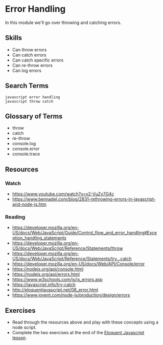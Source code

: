 # Error Handling

In this module we'll go over throwing and catching errors.


## Skills

- Can throw errors
- Can catch errors
- Can catch specific errors
- Can re-throw errors
- Can log errors

## Search Terms

```
javascript error handling
javascript throw catch
```

## Glossary of Terms

- throw
- catch
- re-throw
- console.log
- console.error
- console.trace

## Resources

### Watch

- https://www.youtube.com/watch?v=v2-VuZy7G4c
- https://www.bennadel.com/blog/2831-rethrowing-errors-in-javascript-and-node-js.htm

### Reading

- https://developer.mozilla.org/en-US/docs/Web/JavaScript/Guide/Control_flow_and_error_handling#Exception_handling_statements
- https://developer.mozilla.org/en-US/docs/Web/JavaScript/Reference/Statements/throw
- https://developer.mozilla.org/en-US/docs/Web/JavaScript/Reference/Statements/try...catch
- https://developer.mozilla.org/en-US/docs/Web/API/Console/error
- https://nodejs.org/api/console.html
- https://nodejs.org/api/errors.html
- https://www.w3schools.com/js/js_errors.asp
- https://javascript.info/try-catch
- http://eloquentjavascript.net/08_error.html
- https://www.joyent.com/node-js/production/design/errors

## Exercises

- Read through the resources above and play with these concepts using a node
script.
- Complete the two exercises at the end of the [Eloquent Javascript lesson](http://eloquentjavascript.net/08_error.html).
